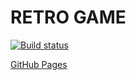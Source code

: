 # RETRO GAME

[![Build status](https://ci.appveyor.com/api/projects/status/t93dx5b3a2g4k7uc/branch/main?svg=true)](https://ci.appveyor.com/project/borison4ik/ajs-diploma/branch/main)

[GitHub Pages](https://borison4ik.github.io/ajs-diploma/)
